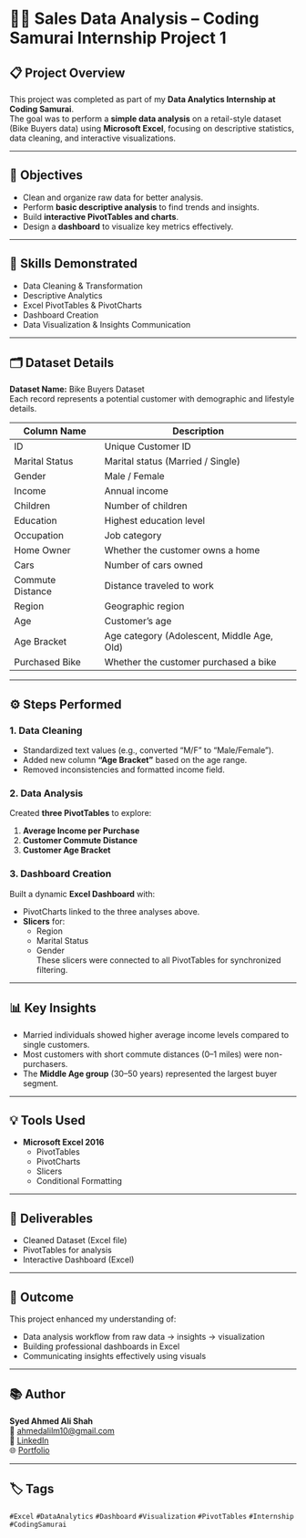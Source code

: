 # 🚴‍♂️ Sales Data Analysis – Coding Samurai Internship Project 1

## 📋 Project Overview
This project was completed as part of my **Data Analytics Internship at Coding Samurai**.  
The goal was to perform a **simple data analysis** on a retail-style dataset (Bike Buyers data) using **Microsoft Excel**, focusing on descriptive statistics, data cleaning, and interactive visualizations.

---

## 🎯 Objectives
- Clean and organize raw data for better analysis.
- Perform **basic descriptive analysis** to find trends and insights.
- Build **interactive PivotTables and charts**.
- Design a **dashboard** to visualize key metrics effectively.

---

## 🧠 Skills Demonstrated
- Data Cleaning & Transformation  
- Descriptive Analytics  
- Excel PivotTables & PivotCharts  
- Dashboard Creation  
- Data Visualization & Insights Communication  

---

## 🗂️ Dataset Details
**Dataset Name:** Bike Buyers Dataset  
Each record represents a potential customer with demographic and lifestyle details.

| Column Name | Description |
|--------------|-------------|
| ID | Unique Customer ID |
| Marital Status | Marital status (Married / Single) |
| Gender | Male / Female |
| Income | Annual income |
| Children | Number of children |
| Education | Highest education level |
| Occupation | Job category |
| Home Owner | Whether the customer owns a home |
| Cars | Number of cars owned |
| Commute Distance | Distance traveled to work |
| Region | Geographic region |
| Age | Customer’s age |
| Age Bracket | Age category (Adolescent, Middle Age, Old) |
| Purchased Bike | Whether the customer purchased a bike |

---

## ⚙️ Steps Performed

### 1. Data Cleaning
- Standardized text values (e.g., converted “M/F” to “Male/Female”).
- Added new column **“Age Bracket”** based on the age range.
- Removed inconsistencies and formatted income field.

### 2. Data Analysis
Created **three PivotTables** to explore:
1. **Average Income per Purchase**
2. **Customer Commute Distance**
3. **Customer Age Bracket**

### 3. Dashboard Creation
Built a dynamic **Excel Dashboard** with:
- PivotCharts linked to the three analyses above.
- **Slicers** for:
  - Region  
  - Marital Status  
  - Gender  
These slicers were connected to all PivotTables for synchronized filtering.

---

## 📊 Key Insights
- Married individuals showed higher average income levels compared to single customers.  
- Most customers with short commute distances (0–1 miles) were non-purchasers.  
- The **Middle Age group** (30–50 years) represented the largest buyer segment.  

---

## 💡 Tools Used
- **Microsoft Excel 2016**
  - PivotTables  
  - PivotCharts  
  - Slicers  
  - Conditional Formatting  

---

## 🧾 Deliverables
- Cleaned Dataset (Excel file)
- PivotTables for analysis
- Interactive Dashboard (Excel)

---

## 🚀 Outcome
This project enhanced my understanding of:
- Data analysis workflow from raw data → insights → visualization  
- Building professional dashboards in Excel  
- Communicating insights effectively using visuals  

---

## 📚 Author
**Syed Ahmed Ali Shah**  
📧 [ahmedalilm10@gmail.com](mailto:ahmedalilm10@gmail.com)  
🔗 [LinkedIn](https://www.linkedin.com/in/ahmed-shah-b4a458284)   
🌐 [Portfolio](https://shahjee10.github.io/)

---

## 🏷️ Tags
`#Excel` `#DataAnalytics` `#Dashboard` `#Visualization` `#PivotTables` `#Internship` `#CodingSamurai`
